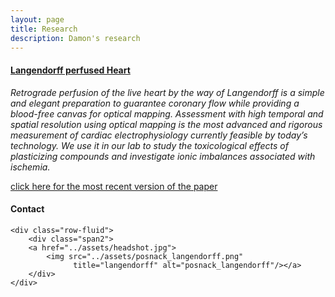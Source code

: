 ```yaml
---
layout: page
title: Research
description: Damon's research
---
```




#### <u>Langendorff perfused Heart</u>
*Retrograde perfusion of the live heart by the way of Langendorff is a simple and elegant preparation to guarantee coronary flow while providing a blood-free canvas for optical mapping. Assessment with high temporal and spatial resolution using optical mapping is the most advanced and rigorous measurement of cardiac electrophysiology currently feasible by today’s technology. We use it in our lab to study the toxicological effects of plasticizing compounds and investigate ionic imbalances associated with ischemia.*

[click here for the most recent version of the paper](https://childrensnational.org/research-and-education/sheikh-zayed/research-laboratories/nikki-posnack/research#tab-2)

<div class="container">
<h4><a name="contact"></a>Contact</h4>

    <div class="row-fluid">
        <div class="span2">
        <a href="../assets/headshot.jpg">
            <img src="../assets/posnack_langendorff.png"
                  title="langendorff" alt="posnack_langendorff"/></a>
        </div>
    </div>
</div>

<!-- Note: this is how to write a comment in HTML. Everything in here won't show up on your webpage.-->

<!--
To increase the size of the title, use fewer # in front of the paper title.
To decrease the size of the title, use more #. 
To remove the italics, remove the * before and after the description
To remove the underline from the title, remove the <u> tags (<u> and </u>)
-->